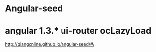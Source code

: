 Angular-seed
===
angular 1.3.*
ui-router
ocLazyLoad
===
http://qiangonline.github.io/angular-seed/#/